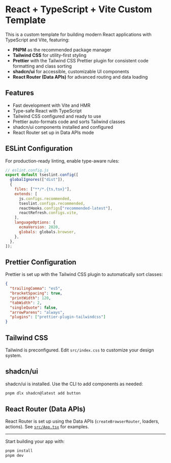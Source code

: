 # React + TypeScript + Vite Custom Template

This is a custom template for building modern React applications with TypeScript and Vite, featuring:

- **PNPM** as the recommended package manager
- **Tailwind CSS** for utility-first styling
- **Prettier** with the Tailwind CSS Prettier plugin for consistent code formatting and class sorting
- **shadcn/ui** for accessible, customizable UI components
- **React Router (Data APIs)** for advanced routing and data loading

## Features

- Fast development with Vite and HMR
- Type-safe React with TypeScript
- Tailwind CSS configured and ready to use
- Prettier auto-formats code and sorts Tailwind classes
- shadcn/ui components installed and configured
- React Router set up in Data APIs mode

## ESLint Configuration

For production-ready linting, enable type-aware rules:

```js
// eslint.config.js
export default tseslint.config([
  globalIgnores(["dist"]),
  {
    files: ["**/*.{ts,tsx}"],
    extends: [
      js.configs.recommended,
      tseslint.configs.recommended,
      reactHooks.configs["recommended-latest"],
      reactRefresh.configs.vite,
    ],
    languageOptions: {
      ecmaVersion: 2020,
      globals: globals.browser,
    },
  },
]);
```

## Prettier Configuration

Prettier is set up with the Tailwind CSS plugin to automatically sort classes:

```json
{
  "trailingComma": "es5",
  "bracketSpacing": true,
  "printWidth": 120,
  "tabWidth": 2,
  "singleQuote": false,
  "arrowParens": "always",
  "plugins": ["prettier-plugin-tailwindcss"]
}
```

## Tailwind CSS

Tailwind is preconfigured. Edit `src/index.css` to customize your design system.

## shadcn/ui

shadcn/ui is installed. Use the CLI to add components as needed:

```sh
pnpm dlx shadcn@latest add button
```

## React Router (Data APIs)

React Router is set up using the Data APIs (`createBrowserRouter`, loaders, actions). See [`src/App.tsx`](./src/App.tsx) for examples.

---

Start building your app with:

```sh
pnpm install
pnpm dev
```
